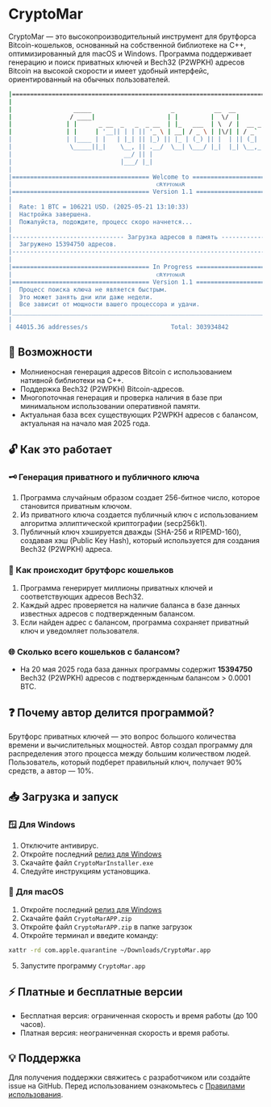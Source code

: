 # CryptoMar

CryptoMar — это высокопроизводительный инструмент для брутфорса Bitcoin-кошельков, основанный на собственной библиотеке на C++, оптимизированный для macOS и Windows. Программа поддерживает генерацию и поиск приватных ключей и Bech32 (P2WPKH) адресов Bitcoin на высокой скорости и имеет удобный интерфейс, ориентированный на обычных пользователей.

```bash
|=========================================================================================|
|                                                                                         |
|                 _____                      _           __  __                           |
|                / ____|                    | |         |  \/  |                          |
|               | |      _ __  _   _  _ __  | |_   ___  | \  / |  __ _  _ __              |
|               | |     | '__|| | | || '_ \ | __| / _ \ | |\/| | / _` || '__|             | 
|               | |____ | |   | |_| || |_) || |_ | (_) || |  | || (_| || |                |
|                \_____||_|    \__, || .__/  \__| \___/ |_|  |_| \__,_||_|                |
|                               __/ || |                                                  |
|                              |___/ |_|                                                  |
|                                                                                         |
|====================================== Welcome to =======================================|
|                                        ᴄʀʏᴘᴛᴏᴍᴀʀ                                        |
|====================================== Version 1.1 ======================================|
|                                                                                         |
|  Rate: 1 BTC = 106221 USD. (2025-05-21 13:10:33)                                        |
|  Настройка завершена.                                                                   |
|  Пожалуйста, подождите, процесс скоро начнется...                                       |
|                                                                                         |
|------------------------------- Загрузка адресов в память -------------------------------|
|  Загружено 15394750 адресов.                                                            |
|-----------------------------------------------------------------------------------------|
|                                                                                         |
|====================================== In Progress ======================================|
|                                        ᴄʀʏᴘᴛᴏᴍᴀʀ                                        |
|====================================== Version 1.1 ======================================|
|  Процесс поиска ключа не является быстрым.                                              |
|  Это может занять дни или даже недели.                                                  |
|  Все зависит от мощности вашего процессора и удачи.                                     |
|_________________________________________________________________________________________|
|                                                                                         |
| 44015.36 addresses/s                       Total: 303934842                             |
```

## 🚀 Возможности

* Молниеносная генерация адресов Bitcoin с использованием нативной библиотеки на C++.
* Поддержка Bech32 (P2WPKH) Bitcoin-адресов.
* Многопоточная генерация и проверка наличия в базе при минимальном использовании оперативной памяти.
* Актуальная база всех существующих P2WPKH адресов с балансом, актуальная на начало мая 2025 года.


## 🔓 Как это работает

### 🗝️ Генерация приватного и публичного ключа

1. Программа случайным образом создает 256-битное число, которое становится приватным ключом.
2. Из приватного ключа создается публичный ключ с использованием алгоритма эллиптической криптографии (secp256k1).
3. Публичный ключ хэшируется дважды (SHA-256 и RIPEMD-160), создавая хэш (Public Key Hash), который используется для создания Bech32 (P2WPKH) адреса.

### 🚀 Как происходит брутфорс кошельков

1. Программа генерирует миллионы приватных ключей и соответствующих адресов Bech32.
2. Каждый адрес проверяется на наличие баланса в базе данных известных адресов с подтвержденным балансом.
3. Если найден адрес с балансом, программа сохраняет приватный ключ и уведомляет пользователя.

### 🌐 Сколько всего кошельков с балансом?

* На 20 мая 2025 года база данных программы содержит **15394750** Bech32 (P2WPKH) адресов с подтвержденным балансом > 0.0001 BTC.


## ❓ Почему автор делится программой?

Брутфорс приватных ключей — это вопрос большого количества времени и вычислительных мощностей. Автор создал программу для распределения этого процесса между большим количеством людей. Пользователь, который подберет правильный ключ, получает 90% средств, а автор — 10%.


## 📥 Загрузка и запуск

### 🪟 Для Windows

1. Отключите антивирус.
2. Откройте последний [релиз для Windows](https://github.com/HexaMar/HexaMar/releases/tag/v1.1.0)
3. Скачайте файл `CryptoMarInstaller.exe`
4. Следуйте инструкциям установщика.

### 🍎 Для macOS

1. Откройте последний [релиз для Windows](https://github.com/HexaMar/HexaMar/releases/tag/v1.1.0)
2. Скачайте файл `CryptoMarAPP.zip`
3. Откройте файл `CryptoMarAPP.zip` в папке загрузок
4. Откройте терминал и введите команду:
```bash
xattr -rd com.apple.quarantine ~/Downloads/CryptoMar.app
```
5. Запустите программу `CryptoMar.app`

## ⚡ Платные и бесплатные версии

* Бесплатная версия: ограниченная скорость и время работы (до 100 часов).
* Платная версия: неограниченная скорость и время работы.


## 💡 Поддержка

Для получения поддержки свяжитесь с разработчиком или создайте issue на GitHub.
Перед использованием ознакомьтесь с [Правилами использования](https://github.com/HexaMar/CryptoMar_EN/blob/main/README.txt).
